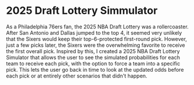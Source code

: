 # 2025 Draft Lottery Simmulator

As a Philadelphia 76ers fan, the 2025 NBA Draft Lottery was a rollercoaster. After San Antonio and Dallas jumped to the top 4, it seemed very unlikely that the Sixers would keep their top-6-protected first-round pick. However, just a few picks later, the Sixers were the overwhelming favorite to receive the first overall pick. Inspired by this, I created a 2025 NBA Draft Lottery Simulator that allows the user to see the simulated probabilities for each team to receive each pick, with the option to force a team into a specific pick. This lets the user go back in time to look at the updated odds before each pick or at entirely other scenarios that didn't happen.
